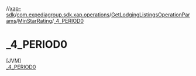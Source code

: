 //[xap-sdk](../../../../../index.md)/[com.expediagroup.sdk.xap.operations](../../../index.md)/[GetLodgingListingsOperationParams](../../index.md)/[MinStarRating](../index.md)/[_4_PERIOD0](index.md)

# _4_PERIOD0

[JVM]\
[_4_PERIOD0](index.md)
